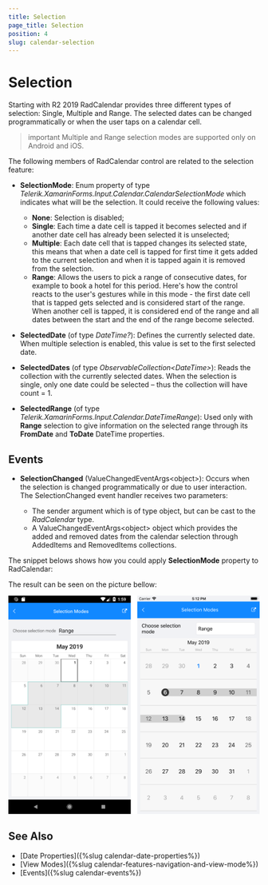 ```yaml
---
title: Selection
page_title: Selection
position: 4
slug: calendar-selection
---
```


# Selection

Starting with R2 2019 RadCalendar provides three different types of selection: Single, Multiple and Range. The selected dates can be changed programmatically or when the user taps on a calendar cell.

>important Multiple and Range selection modes are supported only on Android and iOS.

The following members of RadCalendar control are related to the selection feature:

* **SelectionMode**: Enum property of type *Telerik.XamarinForms.Input.Calendar.CalendarSelectionMode* which indicates what will be the selection. It could receive the following values:

	* **None**: Selection is disabled;
	* **Single**: Each time a date cell is tapped it becomes selected and if another date cell has already been selected it is unselected;
	* **Multiple**: Each date cell that is tapped changes its selected state, this means that when a date cell is tapped for first time it gets added to the current selection and when it is tapped again it is removed from the selection.
	* **Range**: Allows the users to pick a range of consecutive dates, for example to book a hotel for this period. Here's how the control reacts to the user's gestures while in this mode - the first date cell that is tapped gets selected and is considered start of the range. When another cell is tapped, it is considered end of the range and all dates between the start and the end of the range become selected.

* **SelectedDate** (of type *DateTime?*): Defines the currently selected date. When multiple selection is enabled, this value is set to the first selected date. 
* **SelectedDates** (of type *ObservableCollection&lt;DateTime&gt;*): Reads the collection with the currently selected dates. When the selection is single, only one date could be selected – thus the collection will have count = 1. 
* **SelectedRange** (of type *Telerik.XamarinForms.Input.Calendar.DateTimeRange*): Used only with **Range** selection to give information on the selected range through its **FromDate** and **ToDate** DateTime properties.

## Events

* **SelectionChanged** (ValueChangedEventArgs&lt;object&gt;): Occurs when the selection is changed programmatically or due to user interaction. The SelectionChanged event handler receives two parameters:

	* The sender argument which is of type object, but can be cast to the *RadCalendar* type.
    * A ValueChangedEventArgs&lt;object&gt; object which provides the added and removed dates from the calendar selection through AddedItems and RemovedItems collections.

The snippet belows shows how you could apply **SelectionMode** property to RadCalendar:

<snippet id='calendar-selection-xaml' />

The result can be seen on the picture bellow:

![Selection Modes](images/calendar-selection.png "Selection example")

## See Also

* [Date Properties]({%slug calendar-date-properties%})
* [View Modes]({%slug calendar-features-navigation-and-view-mode%})
* [Events]({%slug calendar-events%})